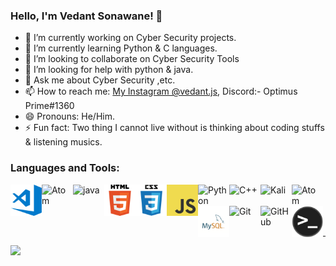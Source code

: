 ### Hello, I'm Vedant Sonawane! 👋

- 🔭 I’m currently working on Cyber Security projects.
- 🌱 I’m currently learning Python & C languages.
- 👯 I’m looking to collaborate on Cyber Security Tools
- 🤔 I’m looking for help with python & java.
- 💬 Ask me about Cyber Security ,etc.
- 📫 How to reach me: [My Instagram  @vedant.js](https://www.instagram.com/vedant.js), Discord:- Optimus Prime#1360
- 😄 Pronouns: He/Him.
- ⚡ Fun fact: Two thing I cannot live without is thinking about coding stuffs & listening musics.

### Languages and Tools:

<img align="left" alt="Visual Studio Code" width="50px" src="https://raw.githubusercontent.com/github/explore/80688e429a7d4ef2fca1e82350fe8e3517d3494d/topics/visual-studio-code/visual-studio-code.png" />
<img align="left" alt="Atom" width="50px" src="https://img.icons8.com/ios-filled/50/000000/atom-editor.png" />
<img align="left" alt="java" width="50px" src="https://img.icons8.com/color/48/000000/java-coffee-cup-logo--v2.png" />
<img align="left" alt="HTML5" width="50px" src="https://raw.githubusercontent.com/github/explore/80688e429a7d4ef2fca1e82350fe8e3517d3494d/topics/html/html.png" />
<img align="left" alt="CSS3" width="50px" src="https://raw.githubusercontent.com/github/explore/80688e429a7d4ef2fca1e82350fe8e3517d3494d/topics/css/css.png" />
<img align="left" alt="JavaScript" width="50px" src="https://raw.githubusercontent.com/github/explore/80688e429a7d4ef2fca1e82350fe8e3517d3494d/topics/javascript/javascript.png"/>
<img align="left" alt="Python" width="50px" src="https://img.icons8.com/color/48/000000/python--v2.png" />
<img align="left" alt="C++" width="50px" src="https://img.icons8.com/color/48/000000/c-plus-plus-logo.png" />
<img align="left" alt="Kali" width="50px" src="https://img.icons8.com/color/48/000000/kali-linux.png" />
<img align="left" alt="Atom" width="50px" src="https://cdn1.iconfinder.com/data/icons/hawcons/32/700048-icon-89-document-file-sql-512.png" />
<img align="left" alt="MySQL" width="50px" src="https://raw.githubusercontent.com/github/explore/80688e429a7d4ef2fca1e82350fe8e3517d3494d/topics/mysql/mysql.png" />
<img align="left" alt="Git" width="50px" src="https://img.icons8.com/color/48/000000/git.png" />
<img align="left" alt="GitHub" width="50px" src="https://img.icons8.com/bubbles/100/000000/github.png" />
<img align="left" alt="Terminal" width="50px" src="https://raw.githubusercontent.com/github/explore/80688e429a7d4ef2fca1e82350fe8e3517d3494d/topics/terminal/terminal.png" />

<br />
<br />
<br />
<br />

---
<img src="https://github-readme-stats.vercel.app/api?username=Vedant003&&show_icons=true&title_color=ffffff&icon_color=bb2acf&text_color=daf7dc&bg_color=151515">
